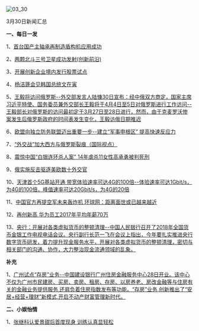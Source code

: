 ![03_30](F:\学习资料\局势分析\每日新闻汇总\2018\03_30.jpg)

3月30日新闻汇总

**一、每日一发**

1、[首台国产主轴承再制造盾构机应用成功](http://paper.people.com.cn/rmrb/html/2018-03/31/nw.D110000renmrb_20180331_7-01.htm)

2、[两颗北斗三号卫星成功发射(创新前沿)](http://paper.people.com.cn/rmrb/html/2018-03/31/nw.D110000renmrb_20180331_3-01.htm)

3、[开展创新企业境内发行股票试点](http://paper.people.com.cn/rmrb/html/2018-03/31/nw.D110000renmrb_20180331_1-02.htm)

4、[杨洁篪会见韩国总统文在寅](http://paper.people.com.cn/rmrb/html/2018-03/31/nw.D110000renmrb_20180331_3-03.htm)

5、[王毅将访问俄罗斯--外交部发言人陆慷30日宣布：经中俄双方商定，国家主席习近平特使、国务委员兼外交部长王毅将于4月4日至5日对俄罗斯进行工作访问--王毅部长对俄罗斯的访问最初定于3月27日至28日进行，然而，由于克麦罗沃惨案发生后俄罗斯政府的时间表发生变化，王毅访俄日期推迟](http://paper.people.com.cn/rmrb/html/2018-03/31/nw.D110000renmrb_20180331_5-03.htm)

6、[欧盟向独立防务联盟迈出重要一步--建立“军事申根区” 提高快速反应力](http://paper.people.com.cn/rmrb/html/2018-03/31/nw.D110000renmrb_20180331_2-11.htm)

7、[“外交战”加大西方与俄罗斯裂痕（国际视点）](http://paper.people.com.cn/rmrb/html/2018-03/31/nw.D110000renmrb_20180331_1-11.htm)

8、[震惊中国“白银连环杀人案” 14年虐杀11女性高承勇被判死刑](http://www.zaobao.com/news/china/story20180331-846988)

9、[俄实施反击驱逐美欧数十外交官](http://www.zaobao.com/news/world/story20180331-846998)

10、[天津首个5G基站开通 带宽体验速率可达4G的100倍--体验速率可达1Gbit/s，为4G的100倍，峰值速率可达20Gbit/s，为4G的20倍](http://www.zaobao.com/realtime/china/story20180330-846919)

11、[中国官方再提空军未来轰炸机   环球网：距离面世或已越来越近](http://www.zaobao.com/realtime/china/story20180331-847089)

12、[再创新高 华为员工2017年平均年薪70万](http://www.zaobao.com/realtime/china/story20180330-846934)

13、[央行：开展对各类虚拟货币的整顿清理--中国人民银行召开了2018年全国货币金银工作电视电话会议。央行副行长范一飞在会议上指出，今年要扎实推进央行数字货币研发，着力提升现金服务水平，开展对各类虚拟货币的整顿清理，密切与相关部门的沟通、协作，大力整治现金流通领域的乱象。](http://money.people.com.cn/n1/2018/0330/c42877-29899375.html)



**补充**

1、[广州试点“存房”业务--中国建设银行广州住房金融服务中心28日开业。该中心不仅为广州市民建房、买房、卖房、租房、存房、以房养老、房改金融等与住房有关的金融业务提供服务,还肩负着住房指数发布等功能。“存房”业务,创新推出了“安居+经营+理财”新模式,开启不动产财富管理新时代。](http://society.people.com.cn/n1/2018/0329/c1008-29896095.html)



**二、小娱怡情**

1、[张继科认爱景甜后首度现身 训练认真显轻松](http://news.67.com/xianchang/2018/03/29/912802.html)